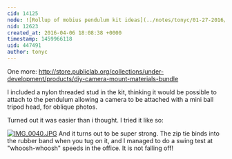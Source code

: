 ```yaml
---
cid: 14125
node: ![Rollup of mobius pendulum kit ideas](../notes/tonyc/01-27-2016/rollup-of-mobius-pendulum-kit-ideas)
nid: 12623
created_at: 2016-04-06 18:08:38 +0000
timestamp: 1459966118
uid: 447491
author: tonyc
---
```


One more: 
http://store.publiclab.org/collections/under-development/products/diy-camera-mount-materials-bundle

I included a nylon threaded stud in the kit, thinking it would be possible to attach to the pendulum allowing a camera to be attached with a mini ball tripod head, for oblique photos.

Turned out it was easier than i thought. 
I tried it like so:

[![IMG_0040.JPG](//i.publiclab.org/system/images/photos/000/015/385/large/IMG_0040.JPG)](//i.publiclab.org/system/images/photos/000/015/385/original/IMG_0040.JPG)
And it turns out to be super strong. The zip tie binds into the rubber band when you tug on it, and I managed to do a swing test at "whoosh-whoosh" speeds in the office. It is not falling off!
